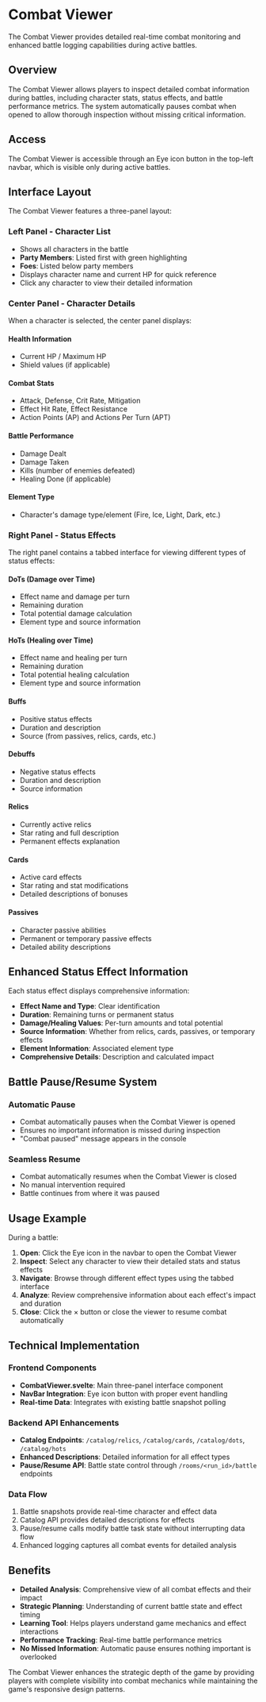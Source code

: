 # Combat Viewer

The Combat Viewer provides detailed real-time combat monitoring and enhanced battle logging capabilities during active battles.

## Overview

The Combat Viewer allows players to inspect detailed combat information during battles, including character stats, status effects, and battle performance metrics. The system automatically pauses combat when opened to allow thorough inspection without missing critical information.

## Access

The Combat Viewer is accessible through an Eye icon button in the top-left navbar, which is visible only during active battles.

## Interface Layout

The Combat Viewer features a three-panel layout:

### Left Panel - Character List
- Shows all characters in the battle
- **Party Members**: Listed first with green highlighting
- **Foes**: Listed below party members
- Displays character name and current HP for quick reference
- Click any character to view their detailed information

### Center Panel - Character Details
When a character is selected, the center panel displays:

#### Health Information
- Current HP / Maximum HP
- Shield values (if applicable)

#### Combat Stats
- Attack, Defense, Crit Rate, Mitigation
- Effect Hit Rate, Effect Resistance
- Action Points (AP) and Actions Per Turn (APT)

#### Battle Performance
- Damage Dealt
- Damage Taken  
- Kills (number of enemies defeated)
- Healing Done (if applicable)

#### Element Type
- Character's damage type/element (Fire, Ice, Light, Dark, etc.)

### Right Panel - Status Effects
The right panel contains a tabbed interface for viewing different types of status effects:

#### DoTs (Damage over Time)
- Effect name and damage per turn
- Remaining duration
- Total potential damage calculation
- Element type and source information

#### HoTs (Healing over Time)  
- Effect name and healing per turn
- Remaining duration
- Total potential healing calculation
- Element type and source information

#### Buffs
- Positive status effects
- Duration and description
- Source (from passives, relics, cards, etc.)

#### Debuffs
- Negative status effects
- Duration and description
- Source information

#### Relics
- Currently active relics
- Star rating and full description
- Permanent effects explanation

#### Cards
- Active card effects
- Star rating and stat modifications
- Detailed descriptions of bonuses

#### Passives
- Character passive abilities
- Permanent or temporary passive effects
- Detailed ability descriptions

## Enhanced Status Effect Information

Each status effect displays comprehensive information:

- **Effect Name and Type**: Clear identification
- **Duration**: Remaining turns or permanent status
- **Damage/Healing Values**: Per-turn amounts and total potential
- **Source Information**: Whether from relics, cards, passives, or temporary effects
- **Element Information**: Associated element type
- **Comprehensive Details**: Description and calculated impact

## Battle Pause/Resume System

### Automatic Pause
- Combat automatically pauses when the Combat Viewer is opened
- Ensures no important information is missed during inspection
- "Combat paused" message appears in the console

### Seamless Resume
- Combat automatically resumes when the Combat Viewer is closed
- No manual intervention required
- Battle continues from where it was paused

## Usage Example

During a battle:

1. **Open**: Click the Eye icon in the navbar to open the Combat Viewer
2. **Inspect**: Select any character to view their detailed stats and status effects
3. **Navigate**: Browse through different effect types using the tabbed interface
4. **Analyze**: Review comprehensive information about each effect's impact and duration
5. **Close**: Click the × button or close the viewer to resume combat automatically

## Technical Implementation

### Frontend Components
- **CombatViewer.svelte**: Main three-panel interface component
- **NavBar Integration**: Eye icon button with proper event handling
- **Real-time Data**: Integrates with existing battle snapshot polling

### Backend API Enhancements  
- **Catalog Endpoints**: `/catalog/relics`, `/catalog/cards`, `/catalog/dots`, `/catalog/hots`
- **Enhanced Descriptions**: Detailed information for all effect types
- **Pause/Resume API**: Battle state control through `/rooms/<run_id>/battle` endpoints

### Data Flow
1. Battle snapshots provide real-time character and effect data
2. Catalog API provides detailed descriptions for effects
3. Pause/resume calls modify battle task state without interrupting data flow
4. Enhanced logging captures all combat events for detailed analysis

## Benefits

- **Detailed Analysis**: Comprehensive view of all combat effects and their impact
- **Strategic Planning**: Understanding of current battle state and effect timing
- **Learning Tool**: Helps players understand game mechanics and effect interactions
- **Performance Tracking**: Real-time battle performance metrics
- **No Missed Information**: Automatic pause ensures nothing important is overlooked

The Combat Viewer enhances the strategic depth of the game by providing players with complete visibility into combat mechanics while maintaining the game's responsive design patterns.